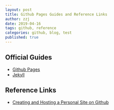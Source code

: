 ```yaml
---
layout: post
title: Github Pages Guides and Reference Links
author: zzj
date: 2019-04-16
tags: github, reference
categories: github, blog, test
published: true
---
```


## Official Guides

* [Github Pages](https://pages.github.com/)
* [Jekyll](http://jekyllrb.com/) 


## Reference Links

* [Creating and Hosting a Personal Site on Github](http://jmcglone.com/guides/github-pages/)

